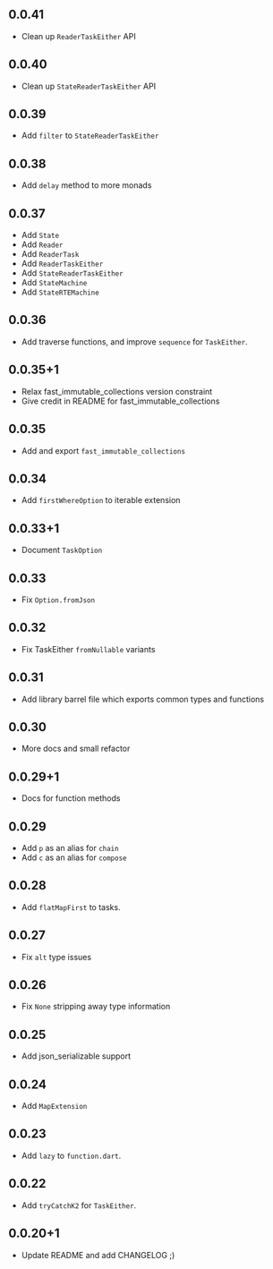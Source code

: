 ## 0.0.41

- Clean up `ReaderTaskEither` API

## 0.0.40

- Clean up `StateReaderTaskEither` API

## 0.0.39

- Add `filter` to `StateReaderTaskEither`

## 0.0.38

- Add `delay` method to more monads

## 0.0.37

- Add `State`
- Add `Reader`
- Add `ReaderTask`
- Add `ReaderTaskEither`
- Add `StateReaderTaskEither`
- Add `StateMachine`
- Add `StateRTEMachine`

## 0.0.36

- Add traverse functions, and improve `sequence` for `TaskEither`.

## 0.0.35+1

- Relax fast_immutable_collections version constraint
- Give credit in README for fast_immutable_collections

## 0.0.35

- Add and export `fast_immutable_collections`

## 0.0.34

- Add `firstWhereOption` to iterable extension

## 0.0.33+1

- Document `TaskOption`

## 0.0.33

- Fix `Option.fromJson`

## 0.0.32

- Fix TaskEither `fromNullable` variants

## 0.0.31

- Add library barrel file which exports common types and functions

## 0.0.30

- More docs and small refactor

## 0.0.29+1

- Docs for function methods

## 0.0.29

- Add `p` as an alias for `chain`
- Add `c` as an alias for `compose`

## 0.0.28

- Add `flatMapFirst` to tasks.

## 0.0.27

- Fix `alt` type issues

## 0.0.26

- Fix `None` stripping away type information

## 0.0.25

- Add json_serializable support

## 0.0.24

- Add `MapExtension`

## 0.0.23

- Add `lazy` to `function.dart`.

## 0.0.22

- Add `tryCatchK2` for `TaskEither`.

## 0.0.20+1

- Update README and add CHANGELOG ;)
